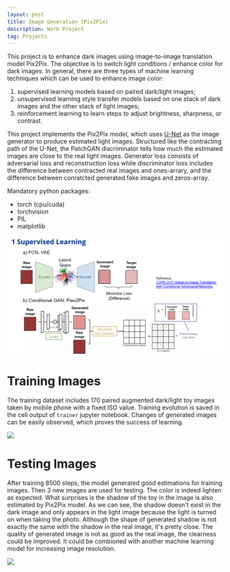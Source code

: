 ```yaml
---
layout: post
title: Image Generation (Pix2Pix)
description: Work Project
tag: Projects
---
```


This project is to enhance dark images using image-to-image translation model Pix2Pix. The objective is to switch light conditions / enhance color for dark images. In general, there are three types of machine learning techniques which can be used to enhance image color: 
1. supervised learning models based on paired dark/light images; 
2. unsupervised learning style transfer models based on one stack of dark images and the other stack of light images; 
3. reinforcement learning to learn steps to adjust brightness, sharpness, or contrast. 

This project implements the Pix2Pix model, which uses [U-Net](https://arxiv.org/abs/1505.04597) as the image generator to produce estimated light images. Structured like the contracting path of the U-Net, the PatchGAN discriminator tells how much the estimated images are close to the real light images. Generator loss consists of adversarial loss and reconstruction loss while discriminator loss includes the difference between contracted real images and ones-arrary, and the difference between conratcted generated fake images and zeros-array.

Mandatory python packages:
- torch (cpu/cuda)
- torchvision
- PIL
- matplotlib

![](https://github.com/siyue-zhang/dark-image-enhancement-Pix2Pix/raw/master/img-to-img.png)


# Training Images

The training dataset includes 170 paired augmented dark/light toy images taken by mobile phone with a fixed ISO value. Training evolution is saved in the cell output of `trainer` jupyter notebook. Changes of generated images can be easily observed, which proves the success of learning.

![](https://raw.githubusercontent.com/siyue-zhang/dark-image-enhancement-Pix2Pix/master/trainset.png")

# Testing Images

After training 8500 steps, the model generated good estimations for training images. Then 3 new images are used for testing. The color is indeed lighten as expected. What surprises is the shadow of the toy in the image is also estimated by Pix2Pix model. As we can see, the shadow doesn't exist in the dark image and only appears in the light image because the light is turned on when taking the photo. Although the shape of generated shadow is not exactly the same with the shadow in the real image, it's pretty close. The quality of generated image is not as good as the real image, the clearness could be improved. It could be combioned with another machine learning model for increasing image resolution. 

![](https://raw.githubusercontent.com/siyue-zhang/dark-image-enhancement-Pix2Pix/master/test_results.png")
